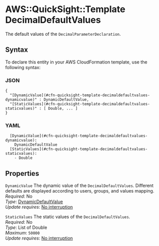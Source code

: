 # AWS::QuickSight::Template DecimalDefaultValues<a name="aws-properties-quicksight-template-decimaldefaultvalues"></a>

The default values of the `DecimalParameterDeclaration`\.

## Syntax<a name="aws-properties-quicksight-template-decimaldefaultvalues-syntax"></a>

To declare this entity in your AWS CloudFormation template, use the following syntax:

### JSON<a name="aws-properties-quicksight-template-decimaldefaultvalues-syntax.json"></a>

```
{
  "[DynamicValue](#cfn-quicksight-template-decimaldefaultvalues-dynamicvalue)" : DynamicDefaultValue,
  "[StaticValues](#cfn-quicksight-template-decimaldefaultvalues-staticvalues)" : [ Double, ... ]
}
```

### YAML<a name="aws-properties-quicksight-template-decimaldefaultvalues-syntax.yaml"></a>

```
  [DynamicValue](#cfn-quicksight-template-decimaldefaultvalues-dynamicvalue):
    DynamicDefaultValue
  [StaticValues](#cfn-quicksight-template-decimaldefaultvalues-staticvalues):
    - Double
```

## Properties<a name="aws-properties-quicksight-template-decimaldefaultvalues-properties"></a>

`DynamicValue` <a name="cfn-quicksight-template-decimaldefaultvalues-dynamicvalue"></a>
The dynamic value of the `DecimalDefaultValues`\. Different defaults are displayed according to users, groups, and values mapping\.  
_Required_: No  
_Type_: [DynamicDefaultValue](aws-properties-quicksight-template-dynamicdefaultvalue.md)  
_Update requires_: [No interruption](https://docs.aws.amazon.com/AWSCloudFormation/latest/UserGuide/using-cfn-updating-stacks-update-behaviors.html#update-no-interrupt)

`StaticValues` <a name="cfn-quicksight-template-decimaldefaultvalues-staticvalues"></a>
The static values of the `DecimalDefaultValues`\.  
_Required_: No  
_Type_: List of Double  
_Maximum_: `50000`  
_Update requires_: [No interruption](https://docs.aws.amazon.com/AWSCloudFormation/latest/UserGuide/using-cfn-updating-stacks-update-behaviors.html#update-no-interrupt)
